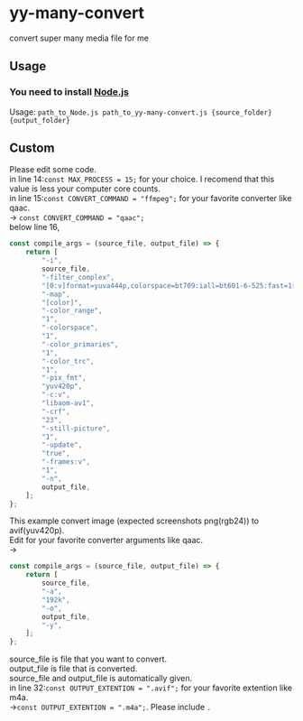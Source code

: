# yy-many-convert
convert super many media file for me
## Usage  
### **You need to install [Node.js](https://nodejs.org/en)**  
Usage: `path_to_Node.js path_to_yy-many-convert.js {source_folder} {output_folder}`  
## Custom
Please edit some code.  
in line 14:`const MAX_PROCESS = 15;` for your choice. I recomend that this value is less your computer core counts.  
in line 15:`const CONVERT_COMMAND = "ffmpeg";` for your favorite converter like qaac.  
-> `const CONVERT_COMMAND = "qaac";`  
below line 16,
```js
const compile_args = (source_file, output_file) => {
    return [
        "-i",
        source_file,
        "-filter_complex",
        "[0:v]format=yuva444p,colorspace=bt709:iall=bt601-6-525:fast=1[color]",
        "-map",
        "[color]",
        "-color_range",
        "1",
        "-colorspace",
        "1",
        "-color_primaries",
        "1",
        "-color_trc",
        "1",
        "-pix_fmt",
        "yuv420p",
        "-c:v",
        "libaom-av1",
        "-crf",
        "23",
        "-still-picture",
        "1",
        "-update",
        "true",
        "-frames:v",
        "1",
        "-n",
        output_file,
    ];
};
```  
This example convert image (expected screenshots png(rgb24)) to avif(yuv420p).  
Edit for your favorite converter arguments like qaac.  
->  
```js
const compile_args = (source_file, output_file) => {
    return [
        source_file,
        "-a",
        "192k",
        "-o",
        output_file,
        "-y",
    ];
};
```  
source_file is file that you want to convert.  
output_file is file that is converted.  
source_file and output_file is automatically given.  
in line 32:`const OUTPUT_EXTENTION = ".avif";` for your favorite extention like m4a.  
->`const OUTPUT_EXTENTION = ".m4a";`. Please include `.`  
